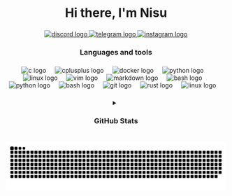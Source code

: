 <h1 align="center">Hi there, I'm Nisu</h1>

###

<div align="center">
  <a href="https://discordapp.com/users/453994929916608512" target="_blank">
    <img src="https://img.shields.io/static/v1?message=Discord&logo=discord&label=&color=7289DA&logoColor=white&labelColor=&style=for-the-badge" height="25" alt="discord logo"  />
  </a>
  <a href="https://t.me/nisuev" target="_blank">
    <img src="https://img.shields.io/static/v1?message=Telegram&logo=telegram&label=&color=2CA5E0&logoColor=white&labelColor=&style=for-the-badge" height="25" alt="telegram logo"  />
  </a>
  <a href="https://www.instagram.com/mr.deadcool" target="_blank">
    <img src="https://img.shields.io/static/v1?message=Instagram&logo=instagram&label=&color=E4405F&logoColor=white&labelColor=&style=for-the-badge" height="25" alt="instagram logo"  />
  </a>
</div>

###

<!--<div align="center">
<a href="https://git.io/typing-svg"><img src="https://readme-typing-svg.herokuapp.com?font=Arial&weight=500&size=23&pause=1000&color=E6EDF3FF&center=true&vCenter=true&lines=Languages+and+tools" alt="Typing SVG" /></a>
</div>-->

<h3 align="center">Languages and tools</h3>

###

<div align="center">
  <img src="https://skillicons.dev/icons?i=c" height="40" alt="c logo"  />
  <img width="12" />
  <img src="https://skillicons.dev/icons?i=cpp" height="40" alt="cplusplus logo"  />
  <img width="12" />
  <img src="https://skillicons.dev/icons?i=docker" height="40" alt="docker logo"  />
  <img width="12" />
  <img src="https://skillicons.dev/icons?i=py" height="40" alt="python logo"  />
  <img width="12" />
  <img src="https://skillicons.dev/icons?i=linux" height="40" alt="linux logo"  />
  <img width="12" />
  <img src="https://skillicons.dev/icons?i=vim" height="40" alt="vim logo"  />
  <img width="12" />
  <img src="https://skillicons.dev/icons?i=bash" height="40" alt="markdown logo"  />
  <img width="12" />
  <img src="https://skillicons.dev/icons?i=md" height="40" alt="bash logo"  />
  <img width="12" />
  <img src="https://skillicons.dev/icons?i=apple" height="40" alt="python logo"  />
  <img width="12" />
  <img src="https://skillicons.dev/icons?i=figma" height="40" alt="bash logo"  />
  <img width="12" />
  <img src="https://skillicons.dev/icons?i=git" height="40" alt="git logo"  />
  <img width="12" />
  <img src="https://skillicons.dev/icons?i=rust" height="40" alt="rust logo"  />
  <img width="12" />
  <img src="https://skillicons.dev/icons?i=swift" height="40" alt="linux logo"  />
  <img width="12" />
</div>

###

<details>
  <summary align="center"><h3>GitHub Stats</h3></summary>
  
  <p align="center">
    <img src="http://github-profile-summary-cards.vercel.app/api/cards/profile-details?username=DeadCool23&theme=github_dark" alt="GitHub Profile Summary Card">
  </p>
  
  <p align="center">
    <img src="http://github-profile-summary-cards.vercel.app/api/cards/repos-per-language?username=DeadCool23&theme=github_dark" alt="GitHub Profile Summary Card">
    <img src="http://github-profile-summary-cards.vercel.app/api/cards/productive-time?username=DeadCool23&theme=github_dark&utcOffset=3" alt="GitHub Profile Summary Card">
  </p>

  <p align="center">
    <img src="https://github-readme-stats.vercel.app/api/top-langs/?username=DeadCool23&layout=compact&theme=github_dark&border_color=2e343b&title_color=0366d6" alt="Used languages GitHub">
  </p>
</details>

###

<p align="center">
  <picture>
    <source
      media="(prefers-color-scheme: dark)"
      srcset="https://raw.githubusercontent.com/platane/snk/output/github-contribution-grid-snake-dark.svg"
    />
    <source
      media="(prefers-color-scheme: light)"
      srcset="https://raw.githubusercontent.com/platane/snk/output/github-contribution-grid-snake.svg"
    />
    <img
      alt="github contribution grid snake animation"
      src="https://raw.githubusercontent.com/platane/snk/output/github-contribution-grid-snake.svg"
    />
  </picture>
</p>

###
<!--
**nisuev/nisuev** is a ✨ _special_ ✨ repository because its `README.md` (this file) appears on your GitHub profile.

Here are some ideas to get you started:

- 🔭 I’m currently working on ...
- 🌱 I’m currently learning ...
- 👯 I’m looking to collaborate on ...
- 🤔 I’m looking for help with ...
- 💬 Ask me about ...
- 📫 How to reach me: ...
- 😄 Pronouns: ...
- ⚡ Fun fact: ...
-->
